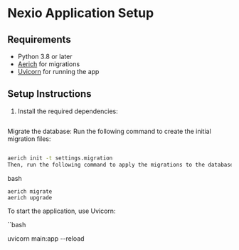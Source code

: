 # Nexio Application Setup

## Requirements
- Python 3.8 or later
- [Aerich](https://github.com/tortoise/aerich) for migrations
- [Uvicorn](https://www.uvicorn.org/) for running the app

## Setup Instructions

1. Install the required dependencies:
   ```bash
   ```
Migrate the database: Run the following command to create the initial migration files:

```bash

aerich init -t settings.migration
Then, run the following command to apply the migrations to the database:
```
bash
```
aerich migrate
aerich upgrade
```
To start the application, use Uvicorn:

``bash

uvicorn main:app --reload
```
